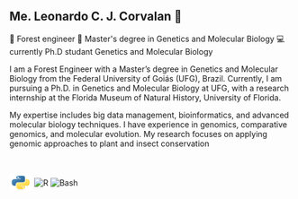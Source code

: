 ## Me. Leonardo C. J. Corvalan 🧬

🌳 Forest engineer
🧬 Master's degree in Genetics and Molecular Biology
💻 currently Ph.D studant Genetics and Molecular Biology

I am a Forest Engineer with a Master’s degree in Genetics and Molecular Biology from the Federal University of Goiás (UFG), Brazil. Currently, I am pursuing a Ph.D. in Genetics and Molecular Biology at UFG, with a research internship at the Florida Museum of Natural History, University of Florida.

My expertise includes big data management, bioinformatics, and advanced molecular biology techniques. I have experience in genomics, comparative genomics, and molecular evolution. My research focuses on applying genomic approaches to plant and insect conservation

##
<div style="display: inline_block"><br>
  <img align="center" alt="Python" height="30" width="40" src="https://raw.githubusercontent.com/devicons/devicon/master/icons/python/python-original.svg">
  <img align="center" alt="R" height="30" width="40" src="https://cdn.jsdelivr.net/gh/devicons/devicon@latest/icons/r/r-original.svg">
  <img align="center" alt="Bash" height="30" width="40" src=https://cdn.jsdelivr.net/gh/devicons/devicon@latest/icons/bash/bash-original.svg">
</div>
  
  ##
 


<!--
**lcjcorvalan/lcjcorvalan** is a ✨ _special_ ✨ repository because its `README.md` (this file) appears on your GitHub profile.

Here are some ideas to get you started:

- 🔭 I’m currently working on ...
- 🌱 I’m currently learning ...
- 👯 I’m looking to collaborate on ...
- 🤔 I’m looking for help with ...
- 💬 Ask me about ...
- 📫 How to reach me: ...
- 😄 Pronouns: ...
- ⚡ Fun fact: ...
-->
